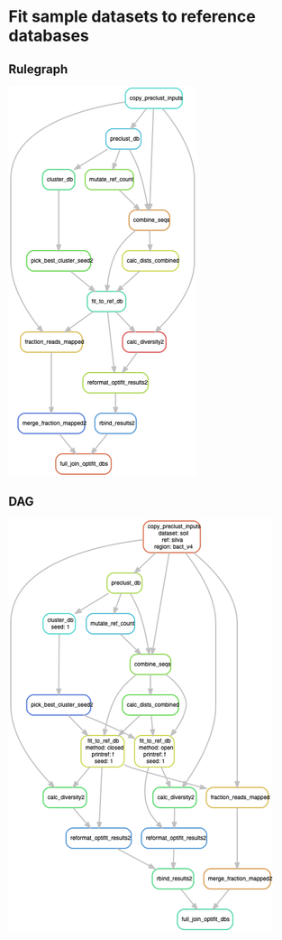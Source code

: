 # Fit sample datasets to reference databases

## Rulegraph

![](figures/rulegraph_fit_db.png)

## DAG

![](figures/dag_fit_db.png)
